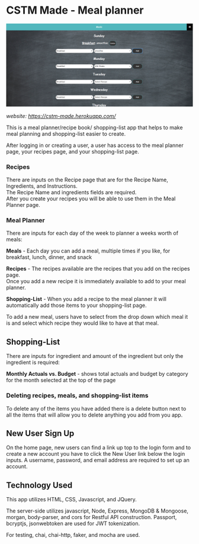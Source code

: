 # CSTM Made - Meal planner

![Screenshot of Meal Planner Page](https://github.com/MikeyB2/travis-ci/blob/master/public/img/mealsSS.png)

_website: https://cstm-made.herokuapp.com/_

This is a meal planner/recipe book/ shopping-list app that helps to make meal planning and shopping-list easier to create.

After logging in or creating a user, a user has
access to the meal planner page, your recipes page, and your shopping-list page.

### Recipes

There are inputs on the Recipe page that are for the Recipe Name, Ingredients, and Instructions.  
The Recipe Name and ingredients fields are required.  
After you create your recipes you will be able to use them in the Meal Planner page.

### Meal Planner

There are inputs for each day of the week to planner a weeks worth of meals:

**Meals** - Each day you can add a meal, multiple times if you like, for breakfast, lunch, dinner, and snack

**Recipes** - The recipes available are the recipes that you add on the recipes page.  
Once you add a new recipe it is immediately available to add to your meal planner.

**Shopping-List** - When you add a recipe to the meal planner it will automatically add those items to your shopping-list page.

To add a new meal, users have to select from the drop down which meal it is and select which recipe they would like to have at that meal.

## Shopping-List

There are inputs for ingredient and amount of the ingredient but only the ingredient is required:

**Monthly Actuals vs. Budget** - shows total actuals and budget by category
for the month selected at the top of the page

### Deleting recipes, meals, and shopping-list items

To delete any of the items you have added there is a delete button next to all the items that will allow you to delete anything you add from you app.

## New User Sign Up

On the home page, new users can find a link up top to the login form and to create a new
account you have to click the New User link below the login inputs.
A username, password, and email address are required to set up an account.

## Technology Used

This app utilizes HTML, CSS, Javascript, and JQuery.

The server-side utilizes javascript, Node, Express, MongoDB & Mongoose, morgan, body-parser, and cors for Restful API construction. Passport, bcryptjs, jsonwebtoken
are used for JWT tokenization.

For testing, chai, chai-http, faker, and mocha
are used.
